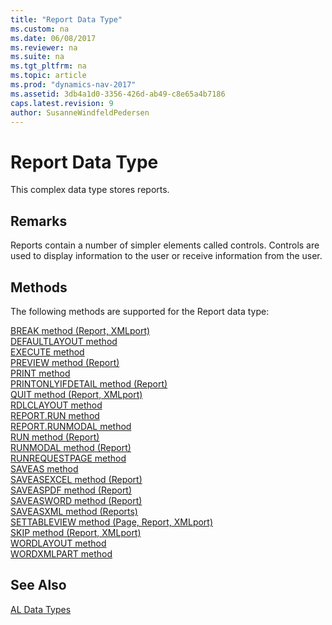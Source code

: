 ```yaml
---
title: "Report Data Type"
ms.custom: na
ms.date: 06/08/2017
ms.reviewer: na
ms.suite: na
ms.tgt_pltfrm: na
ms.topic: article
ms.prod: "dynamics-nav-2017"
ms.assetid: 3db4a1d0-3356-426d-ab49-c8e65a4b7186
caps.latest.revision: 9
author: SusanneWindfeldPedersen
---
```

# Report Data Type
This complex data type stores reports.  
  
## Remarks  
 Reports contain a number of simpler elements called controls. Controls are used to display information to the user or receive information from the user.  

## Methods
The following methods are supported for the Report data type:

[BREAK method (Report, XMLport)](../methods/devenv-break-method-report-xmlport.md)   
[DEFAULTLAYOUT method](../methods/devenv-defaultlayout-method.md)   
[EXECUTE method](../methods/devenv-execute-method.md)   
[PREVIEW method (Report)](../methods/devenv-preview-method-report.md)   
[PRINT method](../methods/devenv-print-method.md)   
[PRINTONLYIFDETAIL method (Report)](../methods/devenv-printonlyifdetail-method-report.md)   
[QUIT method (Report, XMLport)](../methods/devenv-quit-method-report-xmlport.md)   
[RDLCLAYOUT method](../methods/devenv-rdlclayout-method.md)   
[REPORT.RUN method](../methods/devenv-report-run-method.md)   
[REPORT.RUNMODAL method](../methods/devenv-report-runmodal-method.md)   
[RUN method (Report)](../methods/devenv-run-method-report.md)   
[RUNMODAL method (Report)](../methods/devenv-runmodal-method-report.md)   
[RUNREQUESTPAGE method](../methods/devenv-runrequestpage-method.md)   
[SAVEAS method](../methods/devenv-saveas-method.md)   
[SAVEASEXCEL method (Report)](../methods/devenv-saveasexcel-method-report.md)   
[SAVEASPDF method (Report)](../methods/devenv-saveaspdf-method-report.md)   
[SAVEASWORD method (Report)](../methods/devenv-saveasword-method-report.md)   
[SAVEASXML method (Reports)](../methods/devenv-saveasxml-method-reports.md)   
[SETTABLEVIEW method (Page, Report, XMLport)](../methods/devenv-settableview-method-page-report-xmlport.md)   
[SKIP method (Report, XMLport)](../methods/devenv-skip-method-report-xmlport.md)   
[WORDLAYOUT method](../methods/devenv-wordlayout-method.md)   
[WORDXMLPART method](../methods/devenv-wordxmlpart-method.md)

## See Also  
[AL Data Types](devenv-al-data-types.md)  